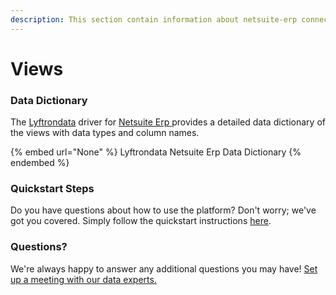 ```yaml
---
description: This section contain information about netsuite-erp connector views information
---
```


# Views

### Data Dictionary

The [Lyftrondata](https://www.lyftrondata.com/) driver for [Netsuite Erp](None/)[ ](https://www.lyftrondata.com/integration/netsuite-erp/)provides a detailed data dictionary of the views with data types and column names.

{% embed url="None" %}
Lyftrondata Netsuite Erp Data Dictionary
{% endembed %}

### Quickstart Steps

Do you have questions about how to use the platform? Don't worry; we've got you covered. Simply follow the quickstart instructions [here](../README.md).

### Questions? <a href="#questions" id="questions"></a>

We're always happy to answer any additional questions you may have! [Set up a meeting with our data experts.](https://www.lyftrondata.com/book-a-meeting/)


